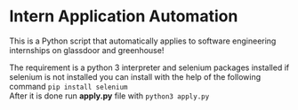 # Intern Application Automation

This is a Python script that automatically applies to software engineering internships on glassdoor and greenhouse!  

The requirement is a python 3 interpreter and selenium packages installed if selenium is not installed you can install with the help of the following command
`pip install selenium`  
After it is done run **apply.py** file with `python3 apply.py`
